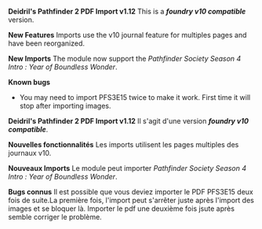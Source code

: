**Deidril's Pathfinder 2 PDF Import v1.12**
This is a ***foundry v10 compatible*** version. 

**New Features**
Imports use the v10 journal feature for multiples pages and have been reorganized.

**New Imports**
The module now support the *Pathfinder Society Season 4 Intro : Year of Boundless Wonder*.

**Known bugs**
- You may need to import PFS3E15 twice to make it work. First time it will stop after importing images.

**Deidril's Pathfinder 2 PDF Import v1.12**
Il s'agit d'une version ***foundry v10 compatible***. 

**Nouvelles fonctionnalités**
Les imports utilisent les pages multiples des journaux v10.

**Nouveaux Imports**
Le module peut importer *Pathfinder Society Season 4 Intro : Year of Boundless Wonder*.

**Bugs connus**
Il est possible que vous deviez importer le PDF PFS3E15 deux fois de suite.La première fois, l'import peut s'arrêter juste après l'import des images et se bloquer là. Importer le pdf une deuxième fois jsute après semble corriger le problème.



